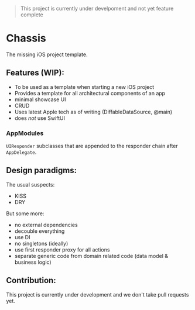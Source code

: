 > This project is currently under develpoment and not yet feature complete


# Chassis

The missing iOS project template.

## Features (WIP):

- To be used as a template when starting a new iOS project
- Provides a template for all architectural components of an app
- minimal showcase UI
- CRUD
- Uses latest Apple tech as of writing (DiffableDataSource, @main)
- does _not_ use SwiftUI



### AppModules

`UIResponder` subclasses that are appended to the responder chain after `AppDelegate`.



## Design paradigms:

The usual suspects:    
- KISS
- DRY

But some more:   
- no external dependencies
- decouble everything
- use DI
- no singletons (ideally)
- use first responder proxy for all actions
- separate generic code from domain related code (data model & business logic)



## Contribution:  

This project is currently under development and we don't take pull requests yet. 
